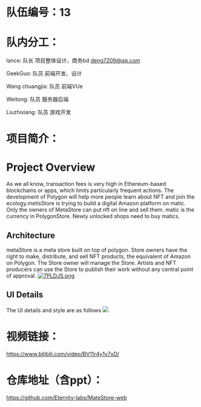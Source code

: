 # 队伍编号：13
# 队内分工：
lance: 队长 项目整体设计，商务bd deng7209@qq.com

GeekGuo: 队员 前端开发、设计 

Wang chuangjia: 队员 前端VUe 

Weitong: 队员 服务器后端

Liuzhixiang: 队员  游戏开发

# 项目简介：
# Project Overview
As we all know, transaction fees is very high in Ethereum-based blockchains or apps, which limits particularly frequent actions. The development of Polygon will help more people learn about NFT and join the ecology.metisStore is trying to build a digital Amazon platform on matic. Only the owners of MetaStore can put nft on line and sell them. matic is the currency in PolygonStore. Newly unlocked shops need to buy matics.

## Architecture
metaStore is a meta store built on top of polygon. Store owners have the right to make, distribute, and sell NFT products, the equivalent of Amazon on Polygon. The Store owner will manage the Store. Artists and NFT producers can use the Store to publish their work without any central point of approval.
[![7PLDJS.png](https://s4.ax1x.com/2022/01/08/7PLDJS.png)](https://imgtu.com/i/7PLDJS)
## UI Details

The UI details and style are as follows
**![](https://img-blog.csdnimg.cn/87c0c7ff4f2541078e05657459472918.png)**


# 视频链接：
https://www.bilibili.com/video/BV11r4y1v7xD/

# 仓库地址（含ppt）：
https://github.com/Eternity-labs/MateStore-web